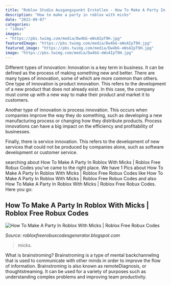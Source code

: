 ```yaml
---
title: "Roblox Studio Ausgangspunkt Erstellen - How To Make A Party In Roblox With Micks"
description: "How to make a party in roblox with micks"
date: "2022-09-07"
categories:
- "ideas"
images:
- "https://pbs.twimg.com/media/Dw4bG-eWsAIpT9H.jpg"
featuredImage: "https://pbs.twimg.com/media/Dw4bG-eWsAIpT9H.jpg"
featured_image: "https://pbs.twimg.com/media/Dw4bG-eWsAIpT9H.jpg"
image: "https://pbs.twimg.com/media/Dw4bG-eWsAIpT9H.jpg"
---
```



Different types of innovation:
Innovation is a key term in business. It can be defined as the process of making something new and better. There are many types of innovation, some of which are more common than others. 
One type of innovation is product innovation. This refers to the development of a new product that does not already exist. In this case, the company must come up with a new way to make their product and market it to customers. 

Another type of innovation is process innovation. This occurs when companies improve the way they do something, such as developing a new manufacturing process or changing how they distribute products. Process innovations can have a big impact on the efficiency and profitability of businesses. 

Finally, there is service innovation. This refers to the development of new services that could not be produced by companies alone, such as software development or customer service.

	

		
searching about How To Make A Party In Roblox With Micks | Roblox Free Robux Codes you've came to the right place. We have 1 Pics about How To Make A Party In Roblox With Micks | Roblox Free Robux Codes like How To Make A Party In Roblox With Micks | Roblox Free Robux Codes and also How To Make A Party In Roblox With Micks | Roblox Free Robux Codes. Here you go:
		
    
## How To Make A Party In Roblox With Micks | Roblox Free Robux Codes

<img loading=lazy src="https://pbs.twimg.com/media/Dw4bG-eWsAIpT9H.jpg" onerror="this.onerror=null;this.src='https://tse2.mm.bing.net/th?id=OIP.K49kJGrilVoeEwFYRjqOMAHaDQ&amp;pid=15.1';" alt="How To Make A Party In Roblox With Micks | Roblox Free Robux Codes">

_Source: robloxfreerobuxcodesgenerator.blogspot.com_

>micks. 

	

What is brainstroming?
Brainstroming is a type of mental backchanneling that is used to communicate with other minds in order to improve the flow of information. Brainstroming is also known as remoteDiagnosis, or thoughtstreaming. It can be used for a variety of purposes such as understanding complex problems and improving team productivity.


